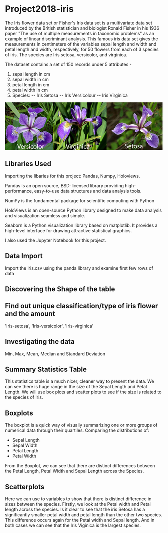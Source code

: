 # Project2018-iris

The Iris flower data set or Fisher's Iris data set is a multivariate data set introduced by the British statistician and biologist Ronald Fisher in his 1936 paper "The use of multiple measurements in taxonomic problems" as an example of linear discriminant analysis.
This famous iris data set gives the measurements in centimeters of the variables sepal length and width and petal length and width, respectively, for 50 flowers from each of 3 species of iris. The species are Iris setosa, versicolor, and virginica.
 
The dataset contains a set of 150 records under 5 attributes -

1. sepal length in cm 
2. sepal width in cm 
3. petal length in cm 
4. petal width in cm 
5. Species: 
-- Iris Setosa 
-- Iris Versicolour 
-- Iris Virginica

![iris](assets/irises.png)

## Libraries Used
Importing the libaries for this project: Pandas, Numpy, Holoviews.

Pandas is an open source, BSD-licensed library providing high-performance, easy-to-use data structures and data analysis tools.

NumPy is the fundamental package for scientific computing with Python

HoloViews is an open-source Python library designed to make data analysis and visualization seamless and simple.

Seaborn is a Python visualization library based on matplotlib. It provides a high-level interface for drawing attractive statistical graphics.

I also used the Jupyter Notebook for this project. 

## Data Import
Import the iris.csv using the panda library and examine first few rows of data

## Discovering the Shape of the table

## Find out unique classification/type of iris flower and the amount
'Iris-setosa', 'Iris-versicolor', 'Iris-virginica'

## Investigating the data
Min, Max, Mean, Median and Standard Deviation

## Summary Statistics Table
This statistics table is a much nicer, cleaner way to present the data. We can see there is huge range in the size of the Sepal Length and Petal Length. We will use box plots and scatter plots to see if the size is related to the species of Iris.

## Boxplots
The boxplot is a quick way of visually summarizing one or more groups of numerical data through their quartiles. Comparing the distributions of:

- Sepal Length
- Sepal Width
- Petal Length
- Petal Width

From the Boxplot, we can see that there are distinct differences between the Petal Length, Petal Width and Sepal Length across the Species. 

## Scatterplots
Here we can use to variables to show that there is distinct difference in sizes between the species. Firstly, we look at the Petal width and Petal length across the species. Is it clear to see that the iris Setosa has a significantly smaller petal width and petal length than the other two species. This difference occurs again for the Petal width and Sepal length. And in both cases we can see that the Iris Viginica is the largest species.
